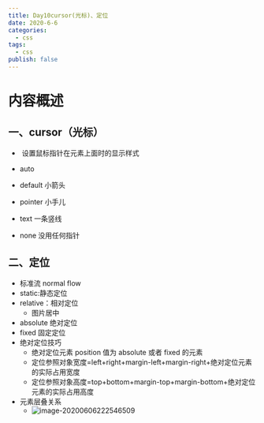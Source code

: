 ```yaml
---
title: Day10cursor(光标)、定位
date: 2020-6-6
categories:
  - css
tags:
  - css
publish: false
---
```


<!-- more -->

# 内容概述

## 一、cursor（光标）

- ​ 设置鼠标指针在元素上面时的显示样式

- auto
- default 小箭头
- pointer 小手儿
- text 一条竖线
- none 没用任何指针

## 二、定位

- 标准流 normal flow
- static:静态定位
- relative：相对定位
  - 图片居中
- absolute 绝对定位
- fixed 固定定位
- 绝对定位技巧
  - 绝对定位元素 position 值为 absolute 或者 fixed 的元素
  - 定位参照对象宽度=left+right+margin-left+margin-right+绝对定位元素的实际占用宽度
  - 定位参照对象高度=top+bottom+margin-top+margin-bottom+绝对定位元素的实际占用高度
- 元素层叠关系
  - ![image-20200606222546509](C:\Users\MengJiaXi\AppData\Roaming\Typora\typora-user-images\image-20200606222546509.png)
